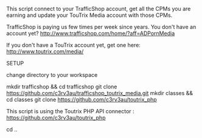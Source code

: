 This script connect to your TrafficShop account, get all the CPMs you are earning and update your TouTrix Media account with those CPMs.

TrafficShop is paying us few times per week since years. You don't have an account yet?
http://www.trafficshop.com/home/?aff=ADPornMedia

If you don't have a TouTrix account yet, get one here:
http://www.toutrix.com/media/

SETUP

change directory to your workspace

mkdir trafficshop && cd trafficshop
git clone https://github.com/c3rv3au/trafficshop_toutrix_media.git
mkdir classes && cd classes
git clone https://github.com/c3rv3au/toutrix_php

This script is using the Toutrix PHP API connector :
https://github.com/c3rv3au/toutrix_php

cd ..

